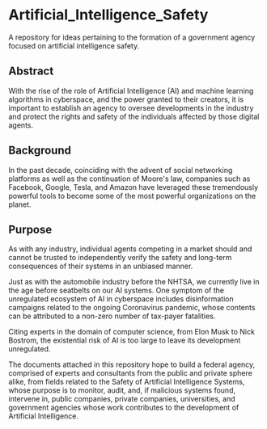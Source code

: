 # Artificial_Intelligence_Safety
A repository for ideas pertaining to the formation of a government agency focused on artificial intelligence safety.
 
## Abstract
With the rise of the role of Artificial Intelligence (AI) and machine learning algorithms in cyberspace, and the power granted to their creators, it is important to establish an agency to oversee developments in the industry and protect the rights and safety of the individuals affected by those digital agents.

## Background
In the past decade, coinciding with the advent of social networking platforms as well as the continuation of Moore's law, companies such as Facebook, Google, Tesla, and Amazon have leveraged these tremendously powerful tools to become some of the most powerful organizations on the planet.

## Purpose
As with any industry, individual agents competing in a market should and cannot be trusted to independently verify the safety and long-term consequences of their systems in an unbiased manner.
 
Just as with the automobile industry before the NHTSA, we currently live in the age before seatbelts on our AI systems. One symptom of the unregulated ecosystem of AI in cyberspace includes disinformation campaigns related to the ongoing Coronavirus pandemic, whose contents can be attributed to a non-zero number of tax-payer fatalities.
 
Citing experts in the domain of computer science, from Elon Musk to Nick Bostrom, the existential risk of AI is too large to leave its development unregulated.
 
The documents attached in this repository hope to build a federal agency, comprised of experts and consultants from the public and private sphere alike, from fields related to the Safety of Artificial Intelligence Systems, whose purpose is to monitor, audit, and, if malicious systems found, intervene in, public companies, private companies, universities, and government agencies whose work contributes to the development of Artificial Intelligence.
